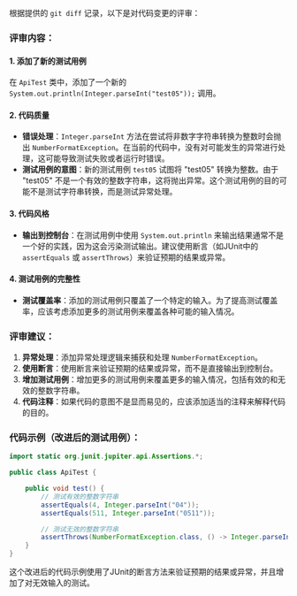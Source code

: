根据提供的 `git diff` 记录，以下是对代码变更的评审：

### 评审内容：

#### 1. 添加了新的测试用例
在 `ApiTest` 类中，添加了一个新的 `System.out.println(Integer.parseInt("test05"));` 调用。

#### 2. 代码质量
- **错误处理**：`Integer.parseInt` 方法在尝试将非数字字符串转换为整数时会抛出 `NumberFormatException`。在当前的代码中，没有对可能发生的异常进行处理，这可能导致测试失败或者运行时错误。
- **测试用例的意图**：新的测试用例 `test05` 试图将 "test05" 转换为整数。由于 "test05" 不是一个有效的整数字符串，这将抛出异常。这个测试用例的目的可能不是测试字符串转换，而是测试异常处理。

#### 3. 代码风格
- **输出到控制台**：在测试用例中使用 `System.out.println` 来输出结果通常不是一个好的实践，因为这会污染测试输出。建议使用断言（如JUnit中的 `assertEquals` 或 `assertThrows`）来验证预期的结果或异常。

#### 4. 测试用例的完整性
- **测试覆盖率**：添加的测试用例只覆盖了一个特定的输入。为了提高测试覆盖率，应该考虑添加更多的测试用例来覆盖各种可能的输入情况。

### 评审建议：

1. **异常处理**：添加异常处理逻辑来捕获和处理 `NumberFormatException`。
2. **使用断言**：使用断言来验证预期的结果或异常，而不是直接输出到控制台。
3. **增加测试用例**：增加更多的测试用例来覆盖更多的输入情况，包括有效的和无效的整数字符串。
4. **代码注释**：如果代码的意图不是显而易见的，应该添加适当的注释来解释代码的目的。

### 代码示例（改进后的测试用例）：

```java
import static org.junit.jupiter.api.Assertions.*;

public class ApiTest {

    public void test() {
        // 测试有效的整数字符串
        assertEquals(4, Integer.parseInt("04"));
        assertEquals(511, Integer.parseInt("0511"));

        // 测试无效的整数字符串
        assertThrows(NumberFormatException.class, () -> Integer.parseInt("test05"));
    }
}
```

这个改进后的代码示例使用了JUnit的断言方法来验证预期的结果或异常，并且增加了对无效输入的测试。